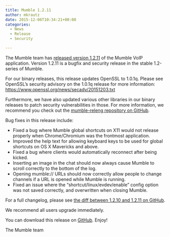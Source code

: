 ```yaml
---
title: Mumble 1.2.11
author: mkrautz
date: 2015-12-06T10:34:21+00:00
categories:
  - News
  - Release
  - Security

---
```

The Mumble team has [released version 1.2.11][1] of the Mumble VoIP application. Version 1.2.11 is a bugfix and security release in the stable 1.2-series of Mumble.

<!--more-->

For our binary releases, this release updates OpenSSL to 1.0.1q. Please see OpenSSL&#8217;s security advisory on the 1.0.1q release for more information: <https://www.openssl.org/news/secadv/20151203.txt>

Furthermore, we have also updated various other libraries in our binary releases to patch security vulnerabilities in those. For more information, we recommend you check out the [mumble-releng repository on GitHub][2].

Bug fixes in this release include:

* Fixed a bug where Mumble global shortcuts on X11 would not release properly when Chrome/Chromium was the frontmost application.
* Improved the help text for allowing keyboard keys to be used for global shortcuts on OS X Mavericks and above.
* Fixed a bug where clients would automatically reconnect after being kicked.
* Inserting an image in the chat should now always cause Mumble to scroll correctly to the bottom of the log.
* Opening mumble:// URLs should now correctly allow people to change channels if a URL is opened while Mumble is running.
* Fixed an issue where the &#8220;shortcut/linux/evdev/enable&#8221; config option was not saved correctly, and overwritten when closing Mumble.

For a full changelog, please see [the diff between 1.2.10 and 1.2.11 on GitHub][3].

We recommend all users upgrade immediately.

You can download this release on [GitHub][4]. Enjoy!

The Mumble team

 [1]: https://github.com/mumble-voip/mumble/releases/tag/1.2.11
 [2]: https://github.com/mumble-voip/mumble-releng/tree/master/buildenv/1.2.x
 [3]: https://github.com/mumble-voip/mumble/compare/1.2.10...1.2.11
 [4]: https://github.com/mumble-voip/mumble/releases/tag/1.2.11 "https://github.com/mumble-voip/mumble/releases/tag/1.2.11"

